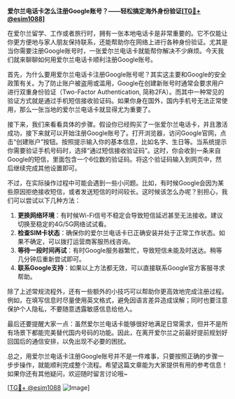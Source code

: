**爱尔兰电话卡怎么注册Google账号？——轻松搞定海外身份验证[[TG💪+ @esim1088](https://t.me/s/esim1088)]**

在爱尔兰留学、工作或者旅行时，拥有一张本地电话卡是非常重要的。它不仅能让你更方便地与家人朋友保持联系，还能帮助你在网络上进行各种身份验证。尤其是当你需要注册Google账号时，一张爱尔兰电话卡就能帮你解决不少麻烦。今天我们就来聊聊如何用爱尔兰电话卡顺利注册Google账号。

首先，为什么要用爱尔兰电话卡注册Google账号呢？其实这主要和Google的安全政策有关。为了防止账户被盗用或滥用，Google在创建新账号时通常会要求用户进行双重身份验证（Two-Factor Authentication, 简称2FA）。而其中一种常见的验证方式就是通过手机短信接收验证码。如果你身在国外，国内手机号无法正常使用，那么一张当地的爱尔兰电话卡就显得尤为重要了。

接下来，我们来看看具体的步骤。假设你已经购买了一张爱尔兰电话卡，并且激活成功，接下来就可以开始注册Google账号了。打开浏览器，访问Google官网，点击“创建账户”按钮。按照提示输入你的基本信息，比如名字、生日等。当系统提示你需要验证手机号码时，选择“通过短信接收验证码”。这时，你会收到一条来自Google的短信，里面包含一个6位数的验证码。将这个验证码输入到网页中，然后继续完成其他设置即可。

不过，在实际操作过程中可能会遇到一些小问题。比如，有时候Google会因为某些原因拒绝接收短信，或者发送短信的时间较长。这时候该怎么办呢？别担心，我们可以尝试以下几种方法：

1. **更换网络环境**：有时候Wi-Fi信号不稳定会导致短信延迟甚至无法接收。建议切换至稳定的4G/5G网络试试看。
2. **检查SIM卡状态**：确保你的爱尔兰电话卡已正确安装并处于正常工作状态。如果不确定，可以拨打运营商客服热线咨询。
3. **等待一段时间再试**：有时Google服务器繁忙，导致短信未能及时送达。稍等几分钟后重新尝试即可。
4. **联系Google支持**：如果以上方法都无效，可以直接联系Google官方客服寻求帮助。

除了上述常规流程外，还有一些额外的小技巧可以帮助你更高效地完成注册过程。例如，在填写信息时尽量使用英文格式，避免因语言差异造成误解；同时也要注意保护个人隐私，不要随意透露敏感信息给他人。

最后还要提醒大家一点：虽然爱尔兰电话卡能够很好地满足日常需求，但并不是所有场景下都能完美替代国内号码的功能。因此，在离开爱尔兰之前最好提前规划好回国后的通信安排，以免出现不必要的困扰。

总之，用爱尔兰电话卡注册Google账号并不是一件难事，只要按照正确的步骤一步步操作，就能顺利完成整个流程。希望这篇文章能为大家提供有用的参考信息！如果你还有其他疑问，欢迎随时留言讨论哦~

[[TG💪+ @esim1088](https://t.me/s/esim1088) ![Image](https://i.postimg.cc/4NQfJmqS/Snipaste-2025-05-13-00-14-12.png)]